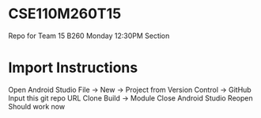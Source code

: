 # CSE110M260T15
Repo for Team 15 B260 Monday 12:30PM Section

# Import Instructions 
Open Android Studio
File -> New -> Project from Version Control -> GitHub
Input this git repo URL 
Clone 
Build -> Module 
Close Android Studio 
Reopen
Should work now
